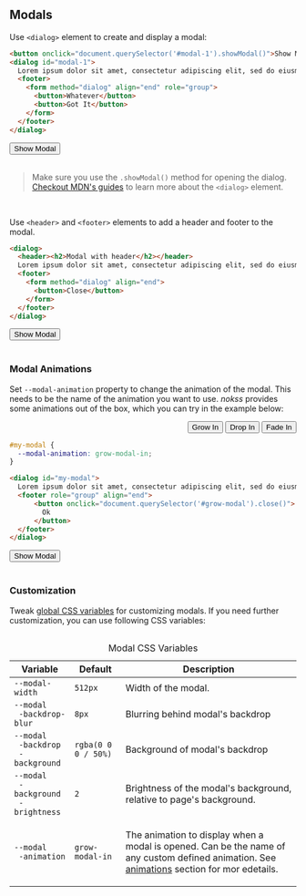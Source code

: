 <section>

## Modals

Use `<dialog>` element to create and display a modal:

```html
<button onclick="document.querySelector('#modal-1').showModal()">Show Modal</button>
<dialog id="modal-1">
  Lorem ipsum dolor sit amet, consectetur adipiscing elit, sed do eiusmod tempor incididunt ut labore et dolore magna aliqua. Ut enim ad minim veniam, quis nostrud exercitation ullamco laboris nisi ut aliquip ex ea commodo consequat. Duis aute irure dolor in reprehenderit in voluptate velit esse cillum dolore eu fugiat nulla pariatur. Excepteur sint occaecat cupidatat non proident, sunt in culpa qui officia deserunt mollit anim id est laborum.
  <footer>
    <form method="dialog" align="end" role="group">
      <button>Whatever</button>
      <button>Got It</button>
    </form>
  </footer>
</dialog>
```

<div role="presentation">
  <button onclick="document.querySelector('#modal-1').showModal()">Show Modal</button>
  <dialog id="modal-1">
    <h2>Lorem ispum</h2>
    Lorem ipsum dolor sit amet, consectetur adipiscing elit, sed do eiusmod tempor incididunt ut labore et dolore magna aliqua. Ut enim ad minim veniam, quis nostrud exercitation ullamco laboris nisi ut aliquip ex ea commodo consequat. Duis aute irure dolor in reprehenderit in voluptate velit esse cillum dolore eu fugiat nulla pariatur. Excepteur sint occaecat cupidatat non proident, sunt in culpa qui officia deserunt mollit anim id est laborum.
    <footer>
      <form method="dialog" align="end" role="group">
        <button>Whatever</button>
        <button>Got It</button>
      </form>
    </footer>
  </dialog>
</div>

<br>

> Make sure you use the `.showModal()` method for opening the dialog. [Checkout MDN's guides](https://developer.mozilla.org/en-US/docs/Web/HTML/Element/dialog) to learn more about the `<dialog>` element.

<br>

Use `<header>` and `<footer>` elements to add a header and footer to the modal.

```html
<dialog>
  <header><h2>Modal with header</h2></header>
  Lorem ipsum dolor sit amet, consectetur adipiscing elit, sed do eiusmod tempor incididunt ut labore et dolore magna aliqua. Ut enim ad minim veniam, quis nostrud exercitation ullamco laboris nisi ut aliquip ex ea commodo consequat. Duis aute irure dolor in reprehenderit in voluptate velit esse cillum dolore eu fugiat nulla pariatur. Excepteur sint occaecat cupidatat non proident, sunt in culpa qui officia deserunt mollit anim id est laborum.
  <footer>
    <form method="dialog" align="end">
      <button>Close</button>
    </form>
  </footer>
</dialog>
```

<div role="presentation">
  <button onclick="document.querySelector('#modal-2').showModal()">Show Modal</button>
  <dialog id="modal-2">
    <header>
      <h3>Modal with header</h3>
    </header>
    Lorem ipsum dolor sit amet, consectetur adipiscing elit, sed do eiusmod tempor incididunt ut labore et dolore magna aliqua. Ut enim ad minim veniam, quis nostrud exercitation ullamco laboris nisi ut aliquip ex ea commodo consequat. Duis aute irure dolor in reprehenderit in voluptate velit esse cillum dolore eu fugiat nulla pariatur. Excepteur sint occaecat cupidatat non proident, sunt in culpa qui officia deserunt mollit anim id est laborum.
    <footer>
      <form method="dialog" align="end">
        <button>Close</button>
      </form>
    </footer>
  </dialog>
</div>

<br>

### Modal Animations

Set `--modal-animation` property to change the animation of the modal. This needs to be the name of the animation you want to use. _nokss_ provides some animations out of the box, which you can try in the example below:

<div id="modal-anim-pres">

<menu role="radiogroup" align="end">
  <button role="radio" aria-checked="true">Grow In</button>
  <button role="radio">Drop In</button>
  <button role="radio">Fade In</button>
</menu>

```css
#my-modal {
  --modal-animation: grow-modal-in;
}
```
```html
<dialog id="my-modal">
  Lorem ipsum dolor sit amet, consectetur adipiscing elit, sed do eiusmod tempor incididunt ut labore et dolore magna aliqua.
  <footer role="group" align="end">
      <button onclick="document.querySelector('#grow-modal').close()">
        Ok
      </button>
  </footer>
</dialog>
```

<div role="presentation">
  <button onclick="document.querySelector('#my-modal').showModal()">
    Show Modal
  </button>
  <dialog id="my-modal">
    Lorem ipsum dolor sit amet, consectetur adipiscing elit, sed do eiusmod tempor incididunt ut labore et dolore magna aliqua.
    <footer role="group" align="end">
      <button onclick="document.querySelector('#my-modal').close()">
        Ok
      </button>
    </footer>
  </dialog>
</div>

<style>
#my-modal {
  --modal-animation: grow-modal-in;
}
</style>

<script type="module" defer>
import hljs from 'https://cdnjs.cloudflare.com/ajax/libs/highlight.js/11.7.0/es/highlight.min.js'


const host = document.querySelector('#modal-anim-pres')
const radio = host.querySelector('[role="radiogroup"]')
const css = host.querySelector('pre:first-of-type code')
const style = host.querySelector('style')

const animations = {
  'Grow In': 'grow-modal-in',
  'Drop In': 'drop-modal-in',
  'Fade In': 'fade-modal-in',
}

const template = anim => `#my-modal {
  --modal-animation: ${anim};
}`

radio.addEventListener('click', () => {
  const anim = animations[radio.querySelector('[aria-checked="true"]').textContent]
  style.textContent = template(anim)
  css.innerHTML = hljs.highlight('css', template(anim)).value
})
</script>

</div>

<br>

### Customization

Tweak [global CSS variables](#theming) for customizing modals. If you need further customization, you can use following CSS variables:

<div style="overflow-x: auto">
  <table>
    <caption>Modal CSS Variables</caption>
    <thead>
      <tr>
        <th>Variable</th>
        <th>Default</th>
        <th>Description</th>
      </tr>
    </thead>
    <tbody>
      <tr>
        <td><code>--modal-width</code></td>
        <td><code>512px</code></td>
        <td>Width of the modal.</td>
      </tr>
      <tr>
        <td><code>--modal<br>&emsp;-backdrop-blur</code></td>
        <td><code>8px</code></td>
        <td>Blurring behind modal's backdrop</td>
      </tr>
      <tr>
        <td><code>--modal<br>&emsp;-backdrop<br>&emsp;-background</code></td>
        <td><code>rgba(0 0 0 / 50%)</code></td>
        <td>Background of modal's backdrop</td>
      </tr>
      <tr>
        <td><code>--modal<br>&emsp;-background<br>&emsp;-brightness</code></td>
        <td><code>2</code></td>
        <td><p>Brightness of the modal's background, relative to page's background.</p></td>
      </tr>
      <tr>
        <td><code>--modal<br>&emsp;-animation</code></td>
        <td><code>grow-modal-in</code></td>
        <td><p>
          The animation to display when a modal is opened. Can be the name of any custom defined animation. See <a href="#modal-animations">animations</a> section for mor edetails.
        </p></td>
      </tr>
    </tbody>
  </table>
</div>

</section>